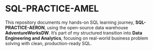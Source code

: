 # SQL-PRACTICE-AMEL
This repository documents my hands-on SQL learning journey, **SQL-PRACTICE-AERON**, using the open-source data warehouse **AdventureWorksDW**.   It’s part of my structured transition into **Data Engineering and Analytics**, focusing on real-world business problem solving with clean, production-ready SQL.
